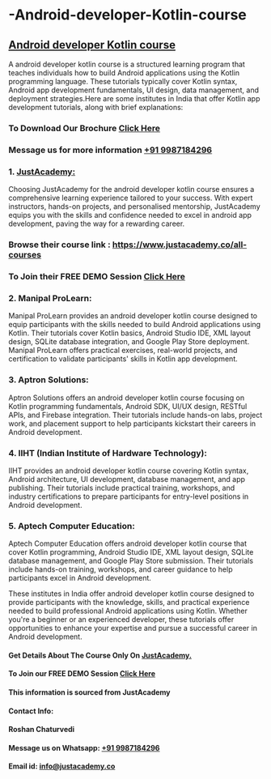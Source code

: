 # -Android-developer-Kotlin-course
## [ Android developer Kotlin course](https://www.justacademy.co/course-detail/android-app-development)
A android developer kotlin course is a structured learning program that teaches individuals how to build Android applications using the Kotlin programming language. These tutorials typically cover Kotlin syntax, Android app development fundamentals, UI design, data management, and deployment strategies.Here are some institutes in India that offer Kotlin app development tutorials, along with brief explanations:

### To Download Our Brochure [Click Here](https://www.justacademy.co/download-brochure-for-free)
### Message us for more information [+91 9987184296](https://api.whatsapp.com/send?phone=9987184296)

### 1. [JustAcademy:](https://www.justacademy.co/)
   Choosing JustAcademy for the android developer kotlin course ensures a comprehensive learning experience tailored to your success. With expert instructors, hands-on projects, and personalised mentorship, JustAcademy equips you with the skills and confidence needed to excel in android app development, paving the way for a rewarding career.

### Browse their course link : https://www.justacademy.co/all-courses 
### To Join their FREE DEMO Session [Click Here](https://www.justacademy.co/register-for-course-demo)

### 2. Manipal ProLearn:
   Manipal ProLearn provides an android developer kotlin course designed to equip participants with the skills needed to build Android applications using Kotlin. Their tutorials cover Kotlin basics, Android Studio IDE, XML layout design, SQLite database integration, and Google Play Store deployment. Manipal ProLearn offers practical exercises, real-world projects, and certification to validate participants' skills in Kotlin app development.

### 3. Aptron Solutions:
   Aptron Solutions offers an android developer kotlin course focusing on Kotlin programming fundamentals, Android SDK, UI/UX design, RESTful APIs, and Firebase integration. Their tutorials include hands-on labs, project work, and placement support to help participants kickstart their careers in Android development.

### 4. IIHT (Indian Institute of Hardware Technology):
   IIHT provides an android developer kotlin course covering Kotlin syntax, Android architecture, UI development, database management, and app publishing. Their tutorials include practical training, workshops, and industry certifications to prepare participants for entry-level positions in Android development.

### 5. Aptech Computer Education:
   Aptech Computer Education offers android developer kotlin course that cover Kotlin programming, Android Studio IDE, XML layout design, SQLite database management, and Google Play Store submission. Their tutorials include hands-on training, workshops, and career guidance to help participants excel in Android development.

These institutes in India offer android developer kotlin course designed to provide participants with the knowledge, skills, and practical experience needed to build professional Android applications using Kotlin. Whether you're a beginner or an experienced developer, these tutorials offer opportunities to enhance your expertise and pursue a successful career in Android development.

#### Get Details About The Course Only On [JustAcademy.](https://www.justacademy.co/)
#### To Join our FREE DEMO Session [Click Here](https://www.justacademy.co/register-for-course-demo)
#### This information is sourced from JustAcademy
#### Contact Info:
#### Roshan Chaturvedi
#### Message us on Whatsapp: [+91 9987184296](https://api.whatsapp.com/send?phone=9987184296)
#### Email id: info@justacademy.co


